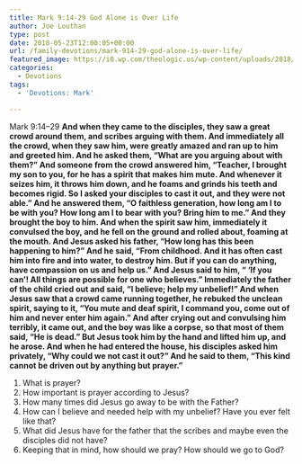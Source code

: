 ```yaml
---
title: Mark 9:14-29 God Alone is Over Life
author: Joe Louthan
type: post
date: 2018-05-23T12:00:05+00:00
url: /family-devotions/mark-914-29-god-alone-is-over-life/
featured_image: https://i0.wp.com/theologic.us/wp-content/uploads/2018/05/img_1987.jpg?resize=820%2C312
categories:
  - Devotions
tags:
  - 'Devotions: Mark'

---
```

Mark 9:14–29 **And when they came to the disciples, they saw a great crowd around them, and scribes arguing with them. And immediately all the crowd, when they saw him, were greatly amazed and ran up to him and greeted him. And he asked them, “What are you arguing about with them?” And someone from the crowd answered him, “Teacher, I brought my son to you, for he has a spirit that makes him mute. And whenever it seizes him, it throws him down, and he foams and grinds his teeth and becomes rigid. So I asked your disciples to cast it out, and they were not able.” And he answered them, “O faithless generation, how long am I to be with you? How long am I to bear with you? Bring him to me.” And they brought the boy to him. And when the spirit saw him, immediately it convulsed the boy, and he fell on the ground and rolled about, foaming at the mouth. And Jesus asked his father, “How long has this been happening to him?” And he said, “From childhood. And it has often cast him into fire and into water, to destroy him. But if you can do anything, have compassion on us and help us.” And Jesus said to him, “ ‘If you can’! All things are possible for one who believes.” Immediately the father of the child cried out and said, “I believe; help my unbelief!” And when Jesus saw that a crowd came running together, he rebuked the unclean spirit, saying to it, “You mute and deaf spirit, I command you, come out of him and never enter him again.” And after crying out and convulsing him terribly, it came out, and the boy was like a corpse, so that most of them said, “He is dead.” But Jesus took him by the hand and lifted him up, and he arose. And when he had entered the house, his disciples asked him privately, “Why could we not cast it out?” And he said to them, “This kind cannot be driven out by anything but prayer.”**

  1. What is prayer?
  2. How important is prayer according to Jesus?
  3. How many times did Jesus go away to be with the Father?
  4. How can I believe and needed help with my unbelief? Have you ever felt like that?
  5. What did Jesus have for the father that the scribes and maybe even the disciples did not have?
  6. Keeping that in mind, how should we pray? How should we go to God?